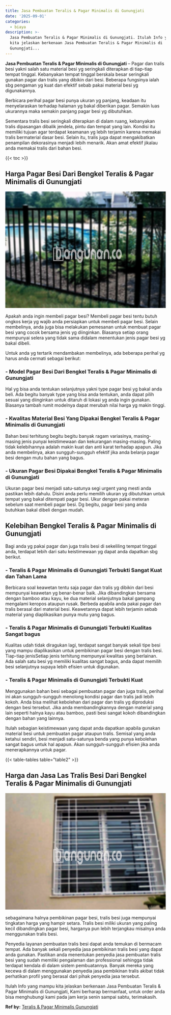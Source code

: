 ```yaml
---
title: Jasa Pembuatan Teralis & Pagar Minimalis di Gunungjati
date: '2025-09-01'
categories:
  - biaya
description: >-
  Jasa Pembuatan Teralis & Pagar Minimalis di Gunungjati. Itulah Info yang mampu
  kita jelaskan berkenaan Jasa Pembuatan Teralis & Pagar Minimalis di
  Gunungjati...
---
```


**Jasa Pembuatan Teralis & Pagar Minimalis di Gunungjati** – Pagar dan tralis besi yakni salah satu material besi yg seringkali diterapkan di tiap-tiap tempat tinggal. Kebanyakan tempat tinggal berskala besar seringkali gunakan pagar dan tralis yang dibikin dari besi. Beberapa fungsinya ialah sbg pengaman yg kuat dan efektif sebab pakai material besi yg digunakannya.

Berbicara perihal pagar besi punya ukuran yg panjang, keadaan itu menyelaraskan terhadap halaman yg bakal diberikan pagar. Semakin luas ukurannya maka semakin panjang pagar besi yg dibutuhkan.

Sementara tralis besi seringkali diterapkan di dalam ruang, kebanyakan tralis dipasangan dibalik jendela, pintu dan tempat yang lain. Kondisi itu memiliki tujuan agar terdapat keamanan yg lebih terjamin karena memakai tralis bermaterial dasar besi. Selain itu, tralis juga dapat mengakibatkan penampilan dekorasinya menjadi lebih menarik. Akan amat efektif jikalau anda memakai tralis dari bahan besi.

{{< toc >}}

## Harga Pagar Besi Dari Bengkel Teralis & Pagar Minimalis di Gunungjati

![Jasa Pembuatan Teralis & Pagar Minimalis di Gunungjati](/images/pagar-minimalis-murah-04.png)

Apakah anda ingin membeli pagar besi? Membeli pagar besi tentu butuh ongkos kerja yg wajib anda persiapkan untuk membeli pagar besi. Selain membelinya, anda juga bisa melakukan pemesanan untuk membuat pagar besi yang cocok bersama jenis yg diinginkan. Biasanya setiap orang mempunyai selera yang tidak sama didalam menentukan jenis pagar besi yg bakal dibeli.

Untuk anda yg tertarik mendambakan membelinya, ada beberapa perihal yg harus anda cermati sebagai berikut:
### \- Model Pagar Besi Dari Bengkel Teralis & Pagar Minimalis di Gunungjati

Hal yg bisa anda tentukan selanjutnya yakni type pagar besi yg bakal anda beli. Ada begitu banyak type yang bisa anda tentukan, anda dapat pilih sesuai yang diinginkan untuk ditaruh di lokasi yg anda ingin gunakan. Biasanya tambah rumit modelnya dapat merubah nilai harga yg makin tinggi.

### \- Kwalitas Material Besi Yang Dipakai Bengkel Teralis & Pagar Minimalis di Gunungjati

Bahan besi terhitung begitu begitu banyak ragam variasinya, masing-masing jenis punyai keistimewaan dan kekurangan masing-masing. Paling tidak kelebihannya adalah makin kuat dan anti karat terhadap apapun. Jika anda membelinya, akan sungguh-sungguh efektif jika anda belanja pagar besi dengan mutu bahan yang bagus.

### \- Ukuran Pagar Besi Dipakai Bengkel Teralis & Pagar Minimalis di Gunungjati

Ukuran pagar besi menjadi satu-satunya segi urgent yang mesti anda pastikan lebih dahulu. Disini anda perlu memilih ukuran yg dibutuhkan untuk tempat yang bakal ditempati pagar besi. Ukur dengan pakai meteran sebelum saat membeli pagar besi. Dg begitu, pagar besi yang anda butuhkan bakal dibeli dengan mudah.

## Kelebihan Bengkel Teralis & Pagar Minimalis di Gunungjati

Bagi anda yg pakai pagar dan juga tralis besi di sekeliling tempat tinggal anda, terdapat lebih dari satu keistimewaan yg dapat anda dapatkan sbg berikut.

### \- Teralis & Pagar Minimalis di Gunungjati Terbukti Sangat Kuat dan Tahan Lama

Berbicara soal keawetan tentu saja pagar dan tralis yg dibikin dari besi mempunyai keawetan yg benar-benar baik. Jika dibandingkan bersama dengan bamboo atau kayu, ke dua material selanjutnya bakal gampang mengalami keropos ataupun rusak. Berbeda apabila anda pakai pagar dan tralis berasal dari material besi. Keawetannya dapat lebih terjamin sebab material yang diaplikasikan punya mutu yang bagus.

### \- Teralis & Pagar Minimalis di Gunungjati Terbukti Kualitas Sangat bagus

Kualitas udah tidak diragukan lagi, terdapat sangat banyak sekali tipe besi yang mampu diaplikasikan untuk pembikinan pagar besi dengan tralis besi. Tiap-tiap jenisSetiap jenis terhitung mempunyai kwalitas yang berlainan. Ada salah satu besi yg memiliki kualitas sangat bagus, anda dapat memilih besi selanjutnya supaya lebih efisien untuk digunakan.

### \- Teralis & Pagar Minimalis di Gunungjati Terbukti Kuat

Menggunakan bahan besi sebagai pembuatan pagar dan juga tralis, perihal ini akan sungguh-sungguh menolong kondisi pagar dan tralis jadi lebih kokoh. Anda bisa melihat kebolehan dari pagar dan tralis yg diproduksi dengan besi tersebut. Jika anda membandingkannya dengan material yang lain seperti halnya kayu atau bamboo, pasti besi sangat kokoh dibandingkan dengan bahan yang lainnya.

Itulah sebagian keistimewaan yang dapat anda dapatkan apabila gunakan material besi untuk pembuatan pagar ataupun tralis. Semisal yang anda ketahui sendiri, besi menjadi satu-satunya benda yang punya kebolehan sangat bagus untuk hal apapun. Akan sungguh-sungguh efisien jika anda menerapkannya untuk pagar.

{{< table-tables table="table2" >}}

## Harga dan Jasa Las Tralis Besi Dari Bengkel Teralis & Pagar Minimalis di Gunungjati

![Jasa Pembuatan Teralis & Pagar Minimalis di Gunungjati](/images/teralis-minimalis-murah-05.png)

sebagaimana halnya pembikinan pagar besi, tralis besi juga mempunyai tingkatan harga yang hampir setara. Tralis besi miliki ukuran yang paling kecil dibandingkan pagar besi, harganya pun lebih terjangkau misalnya anda menggunakan tralis besi.

Penyedia layanan pembuatan tralis besi dapat anda temukan di bermacam tempat. Ada banyak sekali penyedia jasa pembikinan tralis besi yang dapat anda gunakan. Pastikan anda menentukan penyedia jasa pembuatan tralis besi yang sudah memiliki pengalaman dan professional sehingga tidak terdapat kendala di dalam sistem pembuatannya. Banyak mereka yang kecewa di dalam menggunakan penyedia jasa pembikinan tralis akibat tidak perhatikan profil yang berasal dari pihak penyedia jasa tersebut.

Itulah Info yang mampu kita jelaskan berkenaan Jasa Pembuatan Teralis & Pagar Minimalis di Gunungjati, Kami berharap bermanfaat, untuk order anda bisa menghubungi kami pada jam kerja senin sampai sabtu, terimakasih.

**Ref by:** [Teralis & Pagar Minimalis Gunungjati](https://id.wikipedia.org/wiki/Teralis)
